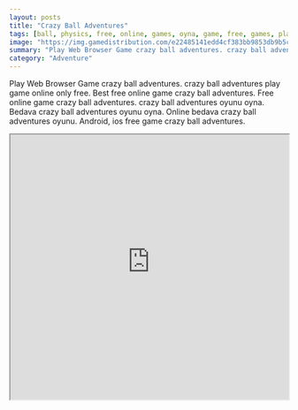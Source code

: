```yaml
---
layout: posts
title: "Crazy Ball Adventures"
tags: [ball, physics, free, online, games, oyna, game, free, games, play, play, games]
image: "https://img.gamedistribution.com/e22485141edd4cf383bb9853db9b5c40-1280x550.jpeg"
summary: "Play Web Browser Game crazy ball adventures. crazy ball adventures play game online only free. Best free online game crazy ball adventures. Free online game crazy ball adventures. crazy ball adventures oyunu oyna. Bedava crazy ball adventures oyunu oyna. Online bedava crazy ball adventures oyunu. Android, ios free game crazy ball adventures."
category: "Adventure"
---
```


Play Web Browser Game crazy ball adventures. crazy ball adventures play game online only free. Best free online game crazy ball adventures. Free online game crazy ball adventures. crazy ball adventures oyunu oyna. Bedava crazy ball adventures oyunu oyna. Online bedava crazy ball adventures oyunu. Android, ios free game crazy ball adventures.

<iframe width="100%" height="480px;" src="https://html5.gamedistribution.com/e22485141edd4cf383bb9853db9b5c40/"></iframe>